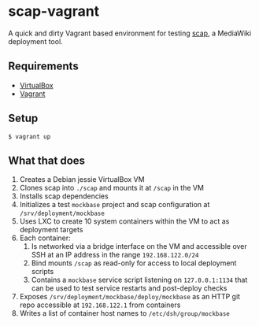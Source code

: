 # scap-vagrant

A quick and dirty Vagrant based environment for testing [scap][], a MediaWiki
deployment tool.

## Requirements

- [VirtualBox](https://www.virtualbox.org/)
- [Vagrant](https://www.vagrantup.com/)

## Setup

    $ vagrant up

## What that does

  1. Creates a Debian jessie VirtualBox VM
  2. Clones scap into `./scap` and mounts it at `/scap` in the VM
  3. Installs scap dependencies
  4. Initializes a test `mockbase` project and scap configuration at
     `/srv/deployment/mockbase`
  5. Uses LXC to create 10 system containers within the VM to act as deployment
     targets
  6. Each container:
     1. Is networked via a bridge interface on the VM and accessible over SSH
        at an IP address in the range `192.168.122.0/24`
     2. Bind mounts `/scap` as read-only for access to local deployment scripts
     3. Contains a `mockbase` service script listening on `127.0.0.1:1134` that can be
        used to test service restarts and post-deploy checks
  7. Exposes `/srv/deployment/mockbase/deploy/mockbase` as an HTTP git repo
     accessible at `192.168.122.1` from containers
  8. Writes a list of container host names to `/etc/dsh/group/mockbase`

[scap]: https://www.mediawiki.org/wiki/Deployment_tooling/Notes/What_does_scap_do
